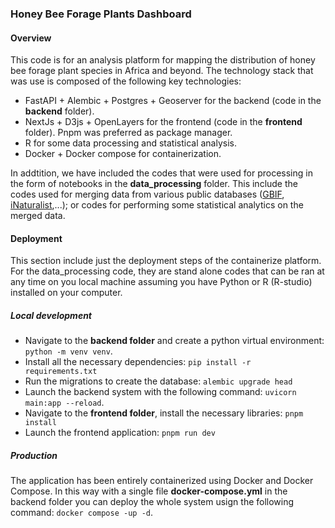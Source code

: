 ### Honey Bee Forage Plants Dashboard

#### Overview

This code is for an analysis platform for mapping the distribution of honey bee forage plant species in Africa and beyond. 
The technology stack that was use is composed of the following key technologies:

- FastAPI + Alembic + Postgres + Geoserver for the backend (code in the **backend** folder).
- NextJs + D3js + OpenLayers for the frontend (code in the **frontend** folder). Pnpm was preferred as package manager.
- R for some data processing and statistical analysis.
- Docker + Docker compose for containerization.

In addtition, we have included the codes that were used for processing in the form of notebooks in the **data_processing** folder. This include the codes used for merging data from various public databases (<a href="https://www.gbif.org/" target="_blank">GBIF</a>, <a href="https://www.inaturalist.org/" target="_blank">iNaturalist</a>,...); or codes for performing some statistical analytics on the merged data.


#### Deployment

This section include just the deployment steps of the containerize platform. For the data_processing code, they are stand alone codes that can be ran at any time on you local machine assuming you have Python or R (R-studio) installed on your computer.

##### Local development
* Navigate to the **backend folder** and create a python virtual environment: ```python -m venv venv```.
* Install all the necessary dependencies: ```pip install -r requirements.txt```
* Run the migrations to create the database: ```alembic upgrade head```
* Launch the backend system with the following command: ```uvicorn main:app --reload```. 
* Navigate to the **frontend folder**, install the necessary libraries: ```pnpm install```
* Launch the frontend application: ```pnpm run dev```



##### Production
The application has been entirely containerized using Docker and Docker Compose. In this way with a single file **docker-compose.yml** in the backend folder you can deploy the whole system usign the following command: ```docker compose -up -d```.
